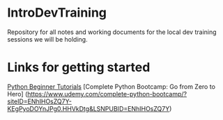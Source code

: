 # IntroDevTraining
Repository for all notes and working documents for the local dev training sessions we will be holding. 

# Links for getting started
[Python Beginner Tutorials](https://pythonspot.com/en/beginner )
[Complete Python Bootcamp: Go from Zero to Hero] (https://www.udemy.com/complete-python-bootcamp/?siteID=ENhIHOsZQ7Y-KEgPyoDOYnJPg0.HHVkDtg&LSNPUBID=ENhIHOsZQ7Y)
